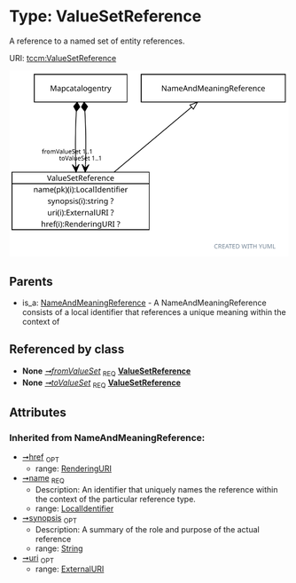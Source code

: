 
# Type: ValueSetReference


A reference to a named set of entity references.

URI: [tccm:ValueSetReference](https://hotecosystem.org/tccm/ValueSetReference)


![img](images/ValueSetReference.svg)

## Parents

 *  is_a: [NameAndMeaningReference](NameAndMeaningReference.md) - A NameAndMeaningReference consists of a local identifier that references a unique meaning within the context of

## Referenced by class

 *  **None** *[➞fromValueSet](mapcatalogentry__fromValueSet.md)*  <sub>REQ</sub>  **[ValueSetReference](ValueSetReference.md)**
 *  **None** *[➞toValueSet](mapcatalogentry__toValueSet.md)*  <sub>REQ</sub>  **[ValueSetReference](ValueSetReference.md)**

## Attributes


### Inherited from NameAndMeaningReference:

 * [➞href](nameAndMeaningReference__href.md)  <sub>OPT</sub>
    * range: [RenderingURI](types/RenderingURI.md)
 * [➞name](nameAndMeaningReference__name.md)  <sub>REQ</sub>
    * Description: An identifier that uniquely names the reference within the context of the particular reference type.
    * range: [LocalIdentifier](types/LocalIdentifier.md)
 * [➞synopsis](nameAndMeaningReference__synopsis.md)  <sub>OPT</sub>
    * Description: A summary of the role and purpose of the actual reference
    * range: [String](types/String.md)
 * [➞uri](nameAndMeaningReference__uri.md)  <sub>OPT</sub>
    * range: [ExternalURI](types/ExternalURI.md)
